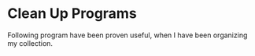 # Clean Up Programs

Following program have been proven useful, when I have been organizing my collection.
